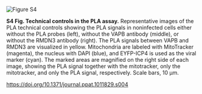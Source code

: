 ![Figure S4]()

**S4 Fig. Technical controls in the PLA assay.**
Representative images of the PLA technical controls showing the PLA signals in noninfected cells either without the PLA probes (left), without the VAPB antibody (middle), or without the RMDN3 antibody (right). The PLA signals between VAPB and RMDN3 are visualized in yellow. Mitochondria are labeled with MitoTracker (magenta), the nucleus with DAPI (blue), and EYFP-ICP4 is used as the viral marker (cyan). The marked areas are magnified on the right side of each image, showing the PLA signal together with the mitotracker, only the mitotracker, and only the PLA signal, respectively. Scale bars, 10 μm.

https://doi.org/10.1371/journal.ppat.1011829.s004

